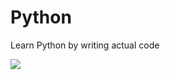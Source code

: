 # Python
Learn Python by writing actual code

<img src="https://s3.dualstack.us-east-2.amazonaws.com/pythondotorg-assets/media/community/logos/python-logo-only.png"/>
